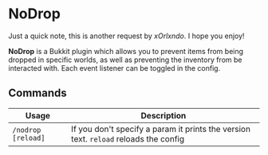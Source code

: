 # NoDrop
Just a quick note, this is another request by *xOrlxndo*. I hope you enjoy!

**NoDrop** is a Bukkit plugin which allows you to prevent items from being dropped in specific worlds, as well as preventing the inventory from be interacted with. Each event listener can be toggled in the config.

## Commands

Usage | Description
----- | -----------
`/nodrop [reload]` | If you don't specify a param it prints the version text. `reload` reloads the config
